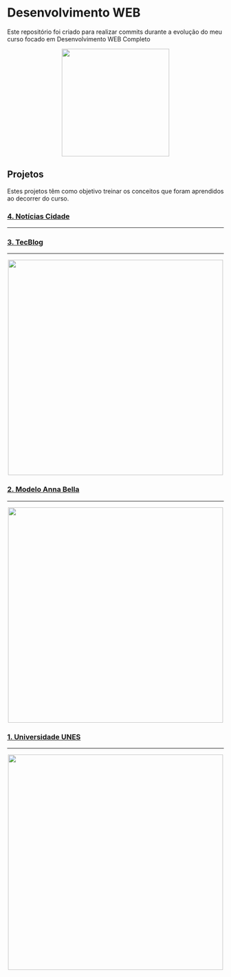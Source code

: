 # Desenvolvimento WEB

Este repositório foi criado para realizar commits durante a evolução do meu curso focado em Desenvolvimento WEB Completo

<img style="display: block; margin-left: auto; margin-right: auto;" src="https://res.cloudinary.com/ddi5agea1/image/upload/v1611672227/Blog%20Assets/web1_cygzgd.gif" alt="" width="250" height="250"/>

## Projetos

Estes projetos têm como objetivo treinar os conceitos que foram aprendidos ao decorrer do curso.


### [4. Notícias Cidade](https://vitteixe.github.io/Dev_WEB/Projetos/projeto-4/)

---




### [3. TecBlog](https://vitteixe.github.io/Dev_WEB/Projetos/projeto-3/)

---

<img style="display: block; margin-left: auto; margin-right: auto;" src="https://user-images.githubusercontent.com/89394210/143886808-fd715e66-fbcf-48e8-9e3d-8bc4df6f46a9.png" alt="" width="500" height="500" />


### [2. Modelo Anna Bella](https://vitteixe.github.io/Dev_WEB/Projetos/projeto-2/)

---

<img style="display: block; margin-left: auto; margin-right: auto;" src="https://user-images.githubusercontent.com/89394210/143886518-d2e3e370-c391-48e8-a4da-0bf02a6cdf85.png" alt="" width="500" height="500" />


### [1. Universidade UNES](https://vitteixe.github.io/Dev_WEB/Projetos/Projeto-1/)

---

<img style="display: block; margin-left: auto; margin-right: auto;" src="https://user-images.githubusercontent.com/89394210/143885994-1a5d7230-7bce-4001-987d-e315b5133b84.png" alt="" width="500" height="500" />
